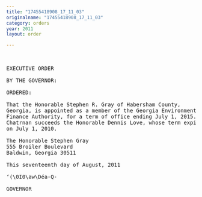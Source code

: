 ```yaml
---
title: "17455418908_17_11_03"
originalname: "17455418908_17_11_03"
category: orders
year: 2011
layout: order

---
```

<pre>
 

EXECUTIVE ORDER

BY THE GOVERNOR:

ORDERED:

That the Honorable Stephen R. Gray of Habersham County,
Georgia, is appointed as a member of the Georgia Environmental
Finance Authority, for a term of office ending July 1, 2015.
Chatrnan succeeds the Honorable Dennis Love, whose term expired
on July 1, 2010.

The Honorable Stephen Gray
555 Broiler Boulevard
Baldwin, Georgia 30511

This seventeenth day of August, 2011

‘(\0I0\aw\Déa-Q-

GOVERNOR

</pre>

